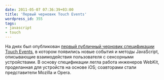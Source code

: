 ```yaml
---
date: 2011-05-07 07:36:39+03:00
title: 'Первый черновик Touch Events'
wordpress_id: 355
tags:
- javascript
- touch
---
```


На днях был опубликован [первый публичный черновик спецификации Touch Events][1], в котором появились новые события и методы JavaScript, описывающие взаимодействия пользователя с сенсорными устройствами. В основу спецификации легла работа инженеров WebKit, проделанная для устройств на основе iOS; соавторами стали представители Mozilla и Opera.

[1]: http://www.w3.org/TR/touch-events/
